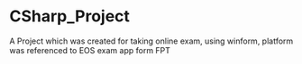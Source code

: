 # CSharp_Project
A Project which was created for taking online exam, using  winform, platform was referenced to EOS exam app form FPT
